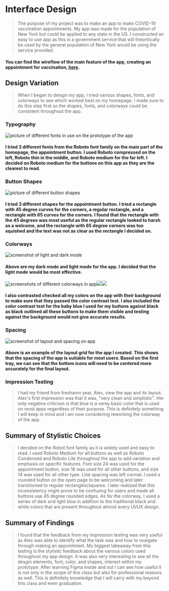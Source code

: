 # Interface Design 
> The purpose of my project was to make an app to make COVID-19 vaccination appointments. My app was made for the population of New York but could be applied to any state in the US. I constructed an easy to use app as this is a government service that will theoritically be used by the general population of New York would be using the service provided.
#### You can find the wireflow of the main feature of the app, creating an appointment for vaccination, [here](https://www.figma.com/file/lwrlhWmROOkxfMUdKJW40Z/Untitled?node-id=0%3A1).
## Design Variation
> When I began to deisgn my app, I tried various shapes, fonts, and colorways to see which worked best on my homepage. I made sure to do this step first so the shapes, fonts, and colorways could be consistent throughout the app.
### Typography
![picture of different fonts in use on the prototype of the app](fonts.png)
#### I tried 3 different fonts from the Roboto font family on the main part of the homepage, the appointment button. I used Roboto compressed on the left, Roboto thin in the middle, and Roboto medium for the far left. I decided on Roboto medium for the buttons on this app as they are the clearest to read.
### Button Shapes
![picture of different button shapes](shapes.png)
#### I tried 3 different shapes for the appointment button. I tried a rectangle with 45 degree curves for the corners, a regular rectangle, and a rectangle with 65 curves for the corners. I found that the rectangle with the 45 degrees was most useful as the regular rectangle looked to harsh as a welcome, and the rectangle with 65 degree corners was too squished and the text was not as clear as the rectangle I decided on.
### Colorways
![screenshot of light and dark mode](lightvsdark.png)
#### Above are my dark mode and light mode for the app. I decided that the light mode would be most effective.
![screenshots of different colorways in app](color1.png)![](color2.png)![](color3.png)
#### I also contrasted checked all my colors on the app with their background to make sure that they passed the color contrast test. I also included the color contrast test for the baby blue I used for my buttons against black as black outlined all these buttons to make them visible and testing against the background would not give accurate results.
### Spacing
![screenshot of layout and spacing on app](layout.png)
#### Above is an example of the layout grid for the app I created. This shows that the spacing of the app is suitable for most users. Based on the first tray, we can see that the bottom icons will need to be centered more accurately for the final layout.
### Impression Testing
> I had my friend from freshamn year, Alex, view the app and its layout. Alex's first impression was that it was, "very clean and simplistic". Her only negative criticism is that blue is a verey basic color that is used on most apps regardless of their purpose. This is definitely something I will keep in mind and I am now considering reworking the colorway of the app. 
## Summary of Stylistic Choices
> I decided on the Robot font family as it is widely used and easy to read. I used Roboto Medium for all buttons as well as Roboto Condensed and Roboto Lite throughout the app to add variation and emphasis on specific features. Font size 24 was used for the appointment button, size 16 was used for all other buttons, and size 14 was used for all other type. Line spacing was left normal. I used a rounded button on the open page to be welcoming and later transitioned to regular rectangles/squares. I later realized that this inconsistency might prove to be confusing for users and made all buttons use 45 degree rounded edges. As for the colorway, I used a series of dark and light blue in addition to the traditional black and white colors that are present throughout almost every UI/UX design.
## Summary of Findings
> I found that the feedback from my impression testing was very useful as Alex was able to identify what the task was and how to nvaigate through making an appointment. My biggest takeaway from this testing is the stylistic feedback about the various colors used throughout my app design. It was also very interesting to see all the desgin elements, font, color, and shapes, interect within my prototype. After learning Figma inside and out I can see how useful it is not only in the scope of this class but also for professional reasons as well. This is definitely knowledge that I will carry with my beyond this class and even graduation.
